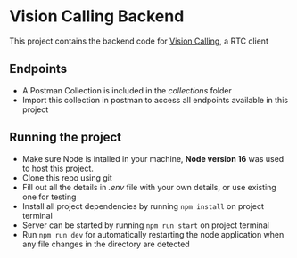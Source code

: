 # Vision Calling Backend

This project contains the backend code for [Vision Calling](https://github.com/AshmitW/vision-calling), a RTC client

## Endpoints

- A Postman Collection is included in the *collections* folder
- Import this collection in postman to access all endpoints available in this project

## Running the project

- Make sure Node is intalled in your machine, **Node version 16** was used to host this project.
- Clone this repo using git
- Fill out all the details in *.env* file with your own details, or use existing one for testing
- Install all project dependencies by running `npm install` on project terminal
- Server can be started by running `npm run start` on project terminal
- Run `npm run dev` for automatically restarting the node application when any file changes in the directory are detected
